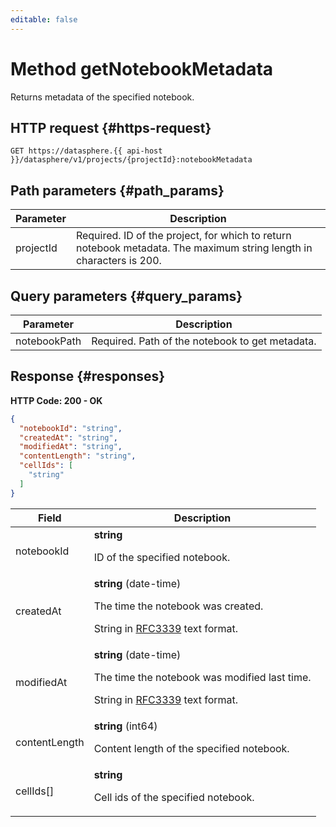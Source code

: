 ```yaml
---
editable: false
---
```


# Method getNotebookMetadata
Returns metadata of the specified notebook.
 

 
## HTTP request {#https-request}
```
GET https://datasphere.{{ api-host }}/datasphere/v1/projects/{projectId}:notebookMetadata
```
 
## Path parameters {#path_params}
 
Parameter | Description
--- | ---
projectId | Required. ID of the project, for which to return notebook metadata.  The maximum string length in characters is 200.
 
## Query parameters {#query_params}
 
Parameter | Description
--- | ---
notebookPath | Required. Path of the notebook to get metadata.
 
## Response {#responses}
**HTTP Code: 200 - OK**

```json 
{
  "notebookId": "string",
  "createdAt": "string",
  "modifiedAt": "string",
  "contentLength": "string",
  "cellIds": [
    "string"
  ]
}
```

 
Field | Description
--- | ---
notebookId | **string**<br><p>ID of the specified notebook.</p> 
createdAt | **string** (date-time)<br><p>The time the notebook was created.</p> <p>String in <a href="https://www.ietf.org/rfc/rfc3339.txt">RFC3339</a> text format.</p> 
modifiedAt | **string** (date-time)<br><p>The time the notebook was modified last time.</p> <p>String in <a href="https://www.ietf.org/rfc/rfc3339.txt">RFC3339</a> text format.</p> 
contentLength | **string** (int64)<br><p>Content length of the specified notebook.</p> 
cellIds[] | **string**<br><p>Cell ids of the specified notebook.</p> 
